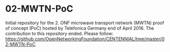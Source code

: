 # 02-MWTN-PoC
Initial repository for the 2. ONF microwave transport network (MWTN) proof of concept (PoC) hosted by Telefonica Germany end of April 2016. 
The contribution to this repository ended.
Please follow: https://github.com/OpenNetworkingFoundation/CENTENNIAL/tree/master/02-MWTN-PoC 